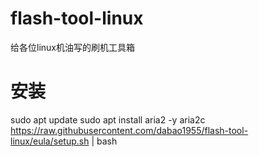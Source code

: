 # flash-tool-linux
给各位linux机油写的刷机工具箱
# 安装
sudo apt update
sudo apt install aria2 -y
aria2c https://raw.githubusercontent.com/dabao1955/flash-tool-linux/eula/setup.sh | bash
